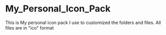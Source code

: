 # My_Personal_Icon_Pack
This is My personal icon pack I use to customized the folders and files. All files are in "ico" format
